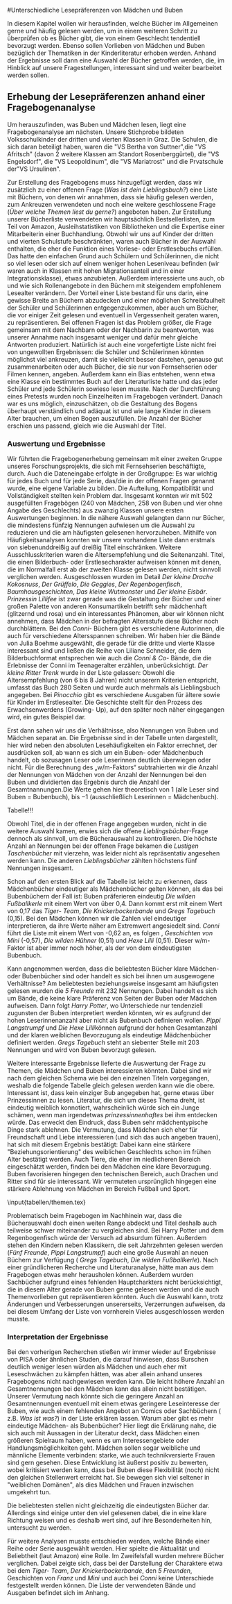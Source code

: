 #Unterschiedliche Lesepräferenzen von Mädchen und Buben

In diesem Kapitel wollen wir herausfinden, welche Bücher im Allgemeinen gerne und häufig gelesen werden, um in einem weiteren Schritt zu überprüfen ob es Bücher gibt, die von einem Geschlecht tendentiell bevorzugt werden. Ebenso sollen Vorlieben von Mädchen und Buben bezüglich der Thematiken in der Kinderliteratur erhoben werden. Anhand der Ergebnisse soll dann eine Auswahl der Bücher getroffen werden, die, im Hinblick auf unsere Fragestellungen, interessant sind und weiter bearbeitet werden sollen.

## Erhebung der Lesepräferenzen anhand einer Fragebogenanalyse

Um herauszufinden, was Buben und Mädchen lesen, liegt eine Fragebogenanalyse am nächsten. Unsere Stichprobe bildeten Volksschulkinder der dritten und vierten Klassen in Graz. Die Schulen, die sich daran beteiligt haben, waren die "VS Bertha von Suttner",die  "VS Afritsch" (davon 2 weitere Klassen am Standort Rosenberggürtel), die "VS Engelsdorf", die "VS Leopoldinum", die "VS Mariatrost" und die Prvatschule der"VS Ursulinen". 

Zur Erstellung des Fragebogens muss hinzugefügt werden, dass wir zusätzlich zu einer offenen Frage (*Was ist dein Lieblingsbuch?*) eine Liste mit Büchern, von denen wir annahmen, dass sie häufig gelesen werden, zum Ankreuzen verwendeten und noch eine weitere geschlossene Frage (*Über welche Themen liest du gerne?*) angeboten haben. Zur Erstellung unserer Bücherliste verwendeten wir hauptsächlich Bestsellerlisten, zum Teil von Amazon, Ausleihstatistiken von Bibliotheken und die Expertise einer Mitarbeiterin einer Buchhandlung. Obwohl wir uns auf Kinder der dritten und vierten Schulstufe beschränkten, waren auch Bücher in der Auswahl enthalten, die eher die Funktion eines Vorlese- oder Erstlesebuchs erfüllen. Das hatte den einfachen Grund auch Schülern und Schülerinnen, die nicht so viel lesen oder sich auf einem weniger hohen Leseniveau befinden (wir waren auch in Klassen mit hohen Migrationsanteil und in einer Integrationsklasse), etwas anzubieten. Außerdem interessierte uns auch, ob und wie sich Rollenangebote in den Büchern mit steigendem empfohlenem Lesealter verändern. Der Vorteil einer Liste bestand für uns darin, eine gewisse Breite an Büchern abzudecken und einer möglichen Schreibfaulheit der Schüler und Schülerinnen entgegenzukommen, aber auch um Bücher, die vor einiger Zeit gelesen und eventuell in Vergessenheit geraten waren, zu repräsentieren. Bei offenen Fragen ist das Problem größer, die Frage gemeinsam mit dem Nachbarn oder der Nachbarin zu beantworten, was unserer Annahme nach insgesamt weniger und dafür mehr gleiche Antworten produziert. Natürlich ist auch eine vorgefertigte Liste nicht frei von ungewollten Ergebnissen: die Schüler und Schülerinnen könnten möglichst viel ankreuzen, damit sie vielleicht besser dastehen, genauso gut zusammenarbeiten oder auch Bücher, die sie nur von Fernsehserien oder Filmen kennen, angeben. Außerdem kann ein Bias entstehen, wenn etwa eine Klasse ein bestimmtes Buch auf der Literaturliste hatte und das jeder Schüler und jede Schülerin sowieso lesen musste.
Nach der Durchführung eines Pretests wurden noch Einzelheiten im Fragebogen verändert. Danach war es uns möglich, einzuschätzen, ob die Gestaltung des Bogens überhaupt verständlich und adäquat ist und wie lange Kinder in diesem Alter brauchen, um einen Bogen auszufüllen. Die Anzahl der Bücher erschien uns passend, gleich wie die Auswahl der Titel.

### Auswertung und Ergebnisse

Wir führten die Fragebogenerhebung gemeinsam mit einer zweiten Gruppe unseres Forschungsprojekts, die sich mit Fernsehserien beschäftigte, durch. Auch die Dateneingabe erfolgte in der Großgruppe: Es war wichtig für jedes Buch und für jede Serie, das/die in der offenen Fragen genannt wurde, eine eigene Variable zu bilden. Die Aufteilung, Kompatibilität und Vollständigkeit stellten kein Problem dar. Insgesamt konnten wir mit 502 ausgefüllten Fragebögen (240 von Mädchen, 258 von Buben und vier ohne Angabe des Geschlechts) aus zwanzig Klassen unsere ersten Auswertungen beginnen. 
In die nähere Auswahl gelangten dann nur Bücher, die mindestens fünfzig Nennungen aufwiesen um die Auswahl zu reduzieren und die am häufigsten gelesenen hervorzuheben. Mithilfe von Häufigkeitsanalysen konnten wir unsere vorhandene Liste dann erstmals von siebenunddreißig auf dreißig Titel einschränken. Weitere Ausschlusskriterien waren die Altersempfehlung und die Seitenanzahl. Titel, die einen Bilderbuch- oder Erstlesecharakter aufweisen können mit denen, die im Normalfall erst ab der zweiten Klasse gelesen werden, nicht sinnvoll verglichen werden. Ausgeschlossen wurden im Detail *Der kleine Drache Kokosnuss*, *Der Grüffelo*, *Die Geggies*, *Der Regenbogenfisch*, *Baumhausgeschichten*, *Das kleine Wutmonster* und *Der kleine Eisbär*. *Prinzessin Lillifee* ist zwar gerade was die Gestaltung der Bücher und einer großen Palette von anderen Konsumartikeln betrifft sehr mädchenhaft (glitzernd und rosa) und ein interessantes Phänomen, aber wir können nicht annehmen, dass Mädchen in der befragten Altersstufe diese Bücher noch durchblättern. Bei den *Conni*- Büchern gibt es verschiedene Autorinnen, die auch für verschiedene Altersspannen schreiben. Wir haben hier die Bände von Julia Boehme ausgewählt, die gerade für die dritte und vierte Klasse interessant sind und ließen die Reihe von Liliane Schneider, die dem Bilderbuchformat entsprechen wie auch die *Conni & Co*- Bände, die die Erlebnisse der Conni im Teenageralter erzählen, unberücksichtigt. *Der kleine Ritter Trenk* wurde in der Liste gelassen: Obwohl die Altersempfehlung (von 6 bis 8 Jahren) nicht unserern Kriterien entspricht, umfasst das Buch 280 Seiten und wurde auch mehrmals als Lieblingsbuch angegeben. Bei *Pinocchio* gibt es verschiedene Ausgaben für ältere sowie für Kinder im Erstlesealter. Die Geschichte stellt für den Prozess des Erwachsenwerdens (Growing- Up), auf den später noch näher eingegangen wird, ein gutes Beispiel dar.

Erst dann sahen wir uns die Verhältnisse, also Nennungen von Buben und Mädchen separat an. Die Ergebnisse sind in der Tabelle unten dargestellt, hier wird neben den absoluten Lesehäufigkeiten ein Faktor errechnet, der ausdrücken soll, ab wann es sich um ein Buben- oder Mädchenbuch handelt, ob sozusagen Leser ode Leserinnen deutlich überwiegen oder nicht. Für die Berechnung des „w/m-Faktors“ subtrahierten wir die Anzahl der Nennungen von Mädchen von der Anzahl der Nennungen bei den Buben und dividierten das Ergebnis durch die Anzahl der Gesamtnannungen.Die Werte gehen hier theoretisch von $1$ (alle Leser sind Buben = Bubenbuch), bis $-1$ (ausschließlich Leserinnen = Mädchenbuch). 


Tabelle!!!

Obwohl Titel, die in der offenen Frage angegeben wurden, nicht in die weitere Auswahl kamen, erwies sich die offene *Lieblingsbücher*-Frage dennoch als sinnvoll, um die Bücherauswahl zu kontrollieren. Die höchste Anzahl an Nennungen bei der offenen Frage bekamen die *Lustigen Taschenbücher* mit vierzehn, was leider  nicht als repräsentativ angesehen werden kann. Die anderen *Lieblingsbücher* zählten höchstens fünf Nennungen insgesamt. 

Schon auf den ersten Blick auf die Tabelle ist leicht zu erkennen, dass Mädchenbücher eindeutiger als Mädchenbücher gelten können, als das bei Bubenbüchern der Fall ist: Buben präferieren eindeutig *Die wilden Fußballkerle* mit einem Wert von über 0,4. Dann kommt erst mit einem Wert von 0,17 das *Tiger- Team*, *Die Knickerbockerbande* und *Gregs Tagebuch* (0,15).
Bei den Mädchen können wir die Zahlen viel eindeutiger interpretieren, da ihre Werte näher am Extremwert angesiedelt sind. *Conni* führt die Liste mit einem Wert von -0,62 an, es folgen , *Geschichten von Mini* (-0,57), *Die wilden Hühner* (0,51) und *Hexe Lilli* (0,51). Dieser w/m- Faktor ist aber immer noch höher, als der von dem eindeutigsten Bubenbuch. 

Kann angenommen werden, dass die beliebtesten Bücher klare Mädchen- oder Bubenbücher sind oder handelt es sich bei ihnen um ausgewogene Verhältnisse? Am beliebtesten beziehungsweise insgesamt am häufigsten gelesen wurden die *5 Freunde* mit 232 Nennungen. Dabei handelt es sich um Bände, die keine klare Präferenz von Seiten der Buben oder Mädchen aufweisen. Dann folgt *Harry Potter*, wo Unterschiede nur tendenziell zugunsten der Buben interpretiert werden könnten, wir es aufgrund der hohen Leserinnenanzahl aber nicht als Bubenbuch definieren wollen. *Pippi Langstrumpf* und *Die Hexe Lilli*können aufgrund der hohen Gesamtanzahl und der klaren weiblichen Bevorzugung als eindeutige Mädchenbücher definiert werden. *Gregs Tagebuch* steht an siebenter Stelle mit 203 Nennungen und wird von Buben bevorzugt gelesen.

Weitere interessante Ergebnisse lieferte die Auswertung der Frage zu Themen, die Mädchen und Buben interessieren könnten. Dabei sind wir nach dem gleichen Schema wie bei den einzelnen Titeln vorgegangen, weshalb die folgende Tabelle gleich gelesen werden kann wie die obere. Interessant ist, dass kein einziger Bub angegeben hat, gerne etwas über Prinzessinnen zu lesen. Literatur, die sich um dieses Thema dreht, ist eindeutig weiblich konnotiert, wahrscheinlich würde sich ein Junge schämen, wenn man irgendetwas *prinzessinnenhaftes* bei ihm entdecken würde. Das erweckt den Eindruck, dass Buben sehr mädchentypische Dinge stark ablehnen. Die Vermutung, dass Mädchen sich eher für Freundschaft und Liebe interessieren (und sich das auch angeben trauen), hat sich mit diesem Ergebnis bestätigt: Dabei kann eine stärkere "Beziehungsorientierung" des weiblichen Geschlechts schon im frühen Alter bestätigt werden. Auch Tiere, die eher im niedlicheren Bereich eingeschätzt werden, finden bei den Mädchen eine klare Bevorzugung. Buben favorisieren hingegen den technischen Bereich, auch Drachen und Ritter sind für sie interessant. Wir vermuteten ursprünglich hingegen eine stärkere Ablehnung von Mädchen im Bereich Fußball und Sport.

\input{tabellen/themen.tex}

Problematisch beim Fragebogen im Nachhinein war, dass die Bücherauswahl doch einen weiten Range abdeckt und Titel deshalb auch teilweise schwer miteinander zu vergleichen sind. Bei Harry Potter und dem Regenbogenfisch würde der Versuch ad absurdum führen. Außerdem stehen den Kindern neben Klassikern, die seit Jahrzehnten gelesen werden (*Fünf Freunde*, *Pippi Langstrumpf*) auch eine große Auswahl an neuen Büchern zur Verfügung ( *Gregs Tagebuch*, *Die wilden Fußballkerle*). Nach einer gründlicheren Recherche und Literaturanalyse, hätte man aus dem Fragebogen etwas mehr herausholen können. Außerdem wurden Sachbücher aufgrund eines fehlenden Hauptcharkters nicht berücksichtigt, die in diesem Alter gerade von Buben gerne gelesen werden und die auch Themenvorlieben gut repräsentieren könnten. Auch die Auswahl kann, trotz Änderungen und Verbesserungen unsererseits, Verzerrungen aufweisen, da bei diesem Umfang der Liste von vornherein Vieles ausgeschlossen werden musste.


### Interpretation der Ergebnisse


Bei den vorherigen Recherchen stießen wir immer wieder auf  Ergebnisse von PISA oder ähnlichen Studen, die darauf hinwiesen, dass Burschen deutlich weniger lesen würden als Mädchen und auch eher mit Leseschwächen zu kämpfen hätten, was aber allein anhand unseres Fragebogens nicht nachgewiesen werden kann. Die leicht höhere Anzahl an Gesamtnennungen bei den Mädchen kann das allein nicht bestätigen. Unserer Vermutung nach könnte sich die geringere Anzahl an Gesamtnennungen eventuell mit einem etwas geringere Leseinteresse der Buben, wie auch einem fehlenden Angebot an Comics oder Sachbüchern ( z.B. *Was ist was?*) in der Liste erklären lassen. 
Warum aber gibt es mehr eindeutige Mädchen- als Bubenbücher? Hier liegt die Erklärung nahe, die sich auch mit Aussagen in der Literatur deckt, dass Mädchen einen größeren Spielraum haben, wenn es um Interessengebiete oder Handlungsmöglichkeiten geht. Mädchen sollen sogar weibliche und männliche Elemente verbinden: starke, wie auch technikversierte Frauen sind gern gesehen. Diese Entwicklung ist äußerst positiv zu bewerten, wobei kritisiert werden kann, dass bei Buben diese Flexibilität (noch) nicht den gleichen Stellenwert erreicht hat. Sie bewegen sich viel seltener in "weiblichen Domänen", als dies Mädchen und Frauen inzwischen umgekehrt tun. 

Die beliebtesten stellen nicht gleichzeitig die eindeutigsten Bücher dar. Allerdings sind einige unter den viel gelesenen dabei, die in eine klare Richtung weisen und es deshalb wert sind, auf ihre Besonderheiten hin, untersucht zu werden. 

Für weitere Analysen musste entschieden werden, welche Bände einer Reihe oder Serie ausgewählt werden. Hier spielte die Aktualität und Beliebtheit (laut Amazon) eine Rolle. Im Zweifelsfall wurden mehrere Bücher verglichen. Dabei zeigte sich, dass bei der Darstellung der Charaktere etwa bei dem *Tiger- Team*, *Der Knickerbockerbande*, den *5 Freunden*,  Geschichten von *Franz* und *Mini* und auch bei *Conni* keine Unterschiede festgestellt werden können. Die Liste der verwendeten Bände und Ausgaben befindet sich im Anhang.

